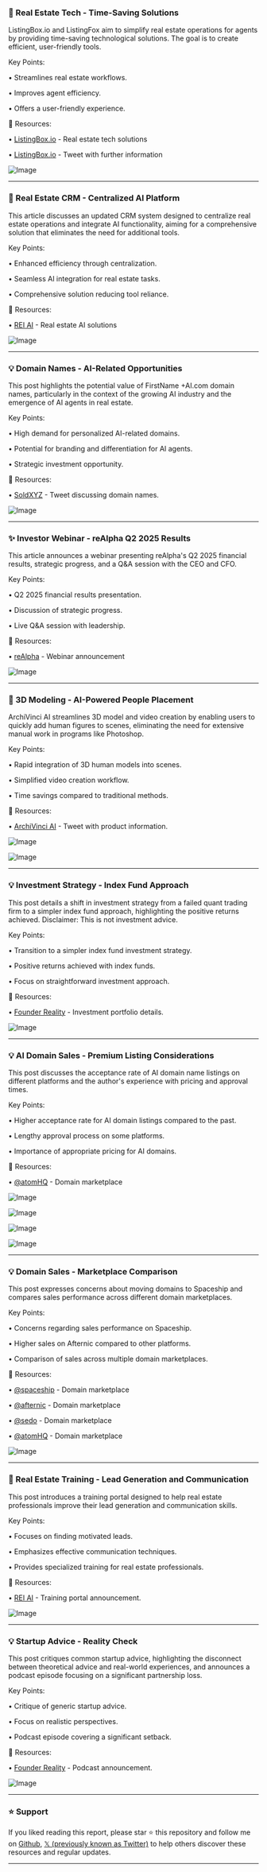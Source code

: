 ### 🤖 Real Estate Tech - Time-Saving Solutions

ListingBox.io and ListingFox aim to simplify real estate operations for agents by providing time-saving technological solutions.  The goal is to create efficient, user-friendly tools.


Key Points:

• Streamlines real estate workflows.


• Improves agent efficiency.


• Offers a user-friendly experience.


🔗 Resources:

• [ListingBox.io](https://x.com/Listingboxio) - Real estate tech solutions


• [ListingBox.io](https://x.com/Listingboxio/status/1966388644253712527) -  Tweet with further information


![Image](https://pbs.twimg.com/media/G0oDlS1bAAAXwlJ?format=jpg&name=small)


---

### 🤖 Real Estate CRM - Centralized AI Platform

This article discusses an updated CRM system designed to centralize real estate operations and integrate AI functionality, aiming for a comprehensive solution that eliminates the need for additional tools.


Key Points:

• Enhanced efficiency through centralization.


• Seamless AI integration for real estate tasks.


• Comprehensive solution reducing tool reliance.



🔗 Resources:

• [REI AI](https://x.com/reiai_xyz) - Real estate AI solutions


![Image](https://pbs.twimg.com/media/G0kqEKoWIAArOJi?format=jpg&name=small)


---

### 💡 Domain Names - AI-Related Opportunities

This post highlights the potential value of FirstName +AI.com domain names, particularly in the context of the growing AI industry and the emergence of AI agents in real estate.


Key Points:

• High demand for personalized AI-related domains.


• Potential for branding and differentiation for AI agents.


• Strategic investment opportunity.


🔗 Resources:

• [SoldXYZ](https://x.com/SoldXyz/status/1963296927455613326) - Tweet discussing domain names.


![Image](https://pbs.twimg.com/media/Gz8IJnkbwAAeY7V?format=jpg&name=small)


---

### ✨ Investor Webinar - reAlpha Q2 2025 Results

This article announces a webinar presenting reAlpha's Q2 2025 financial results, strategic progress, and a Q&A session with the CEO and CFO.


Key Points:

• Q2 2025 financial results presentation.


• Discussion of strategic progress.


• Live Q&A session with leadership.


🔗 Resources:

• [reAlpha](https://x.com/reAlpha/status/1963255668124631159) -  Webinar announcement


![Image](https://pbs.twimg.com/media/Gz5U72OW0AA6GQ7?format=jpg&name=small)


---

### 🤖 3D Modeling - AI-Powered People Placement

ArchiVinci AI streamlines 3D model and video creation by enabling users to quickly add human figures to scenes, eliminating the need for extensive manual work in programs like Photoshop.


Key Points:

• Rapid integration of 3D human models into scenes.


• Simplified video creation workflow.


• Time savings compared to traditional methods.


🔗 Resources:

• [ArchiVinci AI](https://x.com/ArchiVinciAI/status/1963221772175606115) -  Tweet with product information.


![Image](https://pbs.twimg.com/media/Gz7DykUWAAALG4x?format=jpg&name=small)

![Image](https://pbs.twimg.com/media/Gz7DykTWEAAQQMb?format=jpg&name=small)


---

### 💡 Investment Strategy - Index Fund Approach

This post details a shift in investment strategy from a failed quant trading firm to a simpler index fund approach, highlighting the positive returns achieved.  Disclaimer: This is not investment advice.


Key Points:

• Transition to a simpler index fund investment strategy.


• Positive returns achieved with index funds.


• Focus on straightforward investment approach.


🔗 Resources:

• [Founder Reality](founderreality.com/investing/) -  Investment portfolio details.


![Image](https://pbs.twimg.com/amplify_video_thumb/1954540708188098560/img/REOsrA2aJFxsCLwV.jpg)



---

### 💡 AI Domain Sales - Premium Listing Considerations

This post discusses the acceptance rate of AI domain name listings on different platforms and the author's experience with pricing and approval times.


Key Points:

• Higher acceptance rate for AI domain listings compared to the past.


• Lengthy approval process on some platforms.


• Importance of appropriate pricing for AI domains.


🔗 Resources:

• [@atomHQ](https://x.com/atomHQ) - Domain marketplace


![Image](https://pbs.twimg.com/media/Gy6U9KzboAEmU1Q?format=jpg&name=small)

![Image](https://pbs.twimg.com/media/Gy6U9LEbcAANuR0?format=jpg&name=small)

![Image](https://pbs.twimg.com/media/Gy6U9K8aYAAGFND?format=jpg&name=small)

![Image](https://pbs.twimg.com/media/Gy6U9K2bcAABKZb?format=jpg&name=small)


---

### 💡 Domain Sales - Marketplace Comparison

This post expresses concerns about moving domains to Spaceship and compares sales performance across different domain marketplaces.


Key Points:

• Concerns regarding sales performance on Spaceship.


• Higher sales on Afternic compared to other platforms.


• Comparison of sales across multiple domain marketplaces.


🔗 Resources:

• [@spaceship](https://x.com/spaceship) - Domain marketplace


• [@afternic](https://x.com/afternic) - Domain marketplace


• [@sedo](https://x.com/sedo) - Domain marketplace


• [@atomHQ](https://x.com/atomHQ) - Domain marketplace


![Image](https://pbs.twimg.com/tweet_video_thumb/GyC22aBaUAAtRNg.jpg)


---

### 🤖 Real Estate Training - Lead Generation and Communication

This post introduces a training portal designed to help real estate professionals improve their lead generation and communication skills.


Key Points:

• Focuses on finding motivated leads.


• Emphasizes effective communication techniques.


• Provides specialized training for real estate professionals.


🔗 Resources:

• [REI AI](https://x.com/reiai_xyz/status/1954648899009876389) - Training portal announcement.


![Image](https://pbs.twimg.com/media/GyBOUg8WEAAAByi?format=jpg&name=small)


---

### 💡 Startup Advice - Reality Check

This post critiques common startup advice, highlighting the disconnect between theoretical advice and real-world experiences, and announces a podcast episode focusing on a significant partnership loss.


Key Points:

• Critique of generic startup advice.


• Focus on realistic perspectives.


• Podcast episode covering a significant setback.


🔗 Resources:

• [Founder Reality](https://x.com/TheGeorgePu/status/1954541193502556271) - Podcast announcement.


![Image](https://pbs.twimg.com/amplify_video_thumb/1954540708188098560/img/REOsrA2aJFxsCLwV.jpg)


---

### ⭐️ Support

If you liked reading this report, please star ⭐️ this repository and follow me on [Github](https://github.com/Drix10), [𝕏 (previously known as Twitter)](https://x.com/DRIX_10_) to help others discover these resources and regular updates.

---
